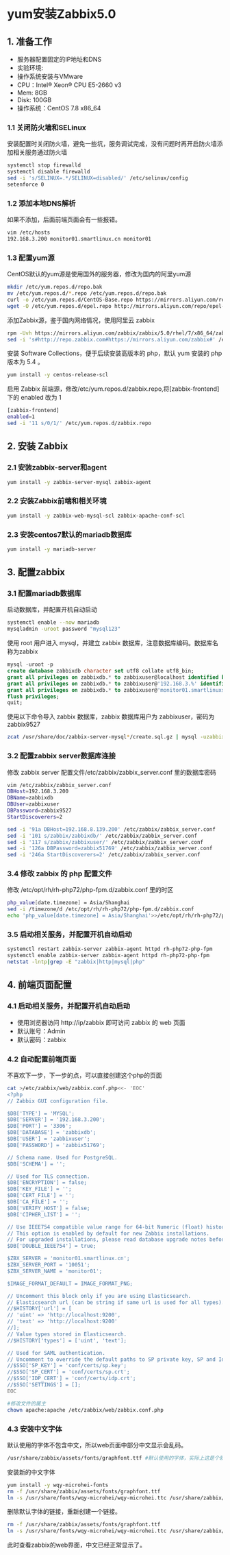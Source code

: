 # yum安装Zabbix5.0

## 1. 准备工作
 - 服务器配置固定的IP地址和DNS
 - 实验环境:
 - 操作系统安装与VMware
 - CPU：Intel® Xeon® CPU E5-2660 v3
 - Mem: 8GB
 - Disk: 100GB
 - 操作系统：CentOS 7.8 x86_64


### 1.1 关闭防火墙和SELinux
安装配置时关闭防火墙，避免一些坑，服务调试完成，没有问题时再开启防火墙添加相关服务通过防火墙
```bash
systemctl stop firewalld
systemctl disable firewalld
sed -i 's/SELINUX=.*/SELINUX=disabled/' /etc/selinux/config 
setenforce 0
```

### 1.2 添加本地DNS解析
如果不添加，后面前端页面会有一些报错。
```bash
vim /etc/hosts
192.168.3.200 monitor01.smartlinux.cn monitor01
```

### 1.3 配置yum源
CentOS默认的yum源是使用国外的服务器，修改为国内的阿里yum源
```bash
mkdir /etc/yum.repos.d/repo.bak
mv /etc/yum.repos.d/*.repo /etc/yum.repos.d/repo.bak
curl -o /etc/yum.repos.d/CentOS-Base.repo https://mirrors.aliyun.com/repo/Centos-7.repo
wget -O /etc/yum.repos.d/epel.repo http://mirrors.aliyun.com/repo/epel-7.repo
```
添加Zabbix源，鉴于国内网络情况，使用阿里云 zabbix 
```bash
rpm -Uvh https://mirrors.aliyun.com/zabbix/zabbix/5.0/rhel/7/x86_64/zabbix-release-5.0-1.el7.noarch.rpm
sed -i 's#http://repo.zabbix.com#https://mirrors.aliyun.com/zabbix#' /etc/yum.repos.d/zabbix.repo
```
安装 Software Collections，便于后续安装高版本的 php，默认 yum 安装的 php 版本为 5.4 。
```bash
yum install -y centos-release-scl
```
启用 Zabbix 前端源，修改/etc/yum.repos.d/zabbix.repo,将[zabbix-frontend]下的 enabled 改为 1
```bash
[zabbix-frontend]
enabled=1
sed -i '11 s/0/1/' /etc/yum.repos.d/zabbix.repo
```

## 2. 安装 Zabbix
### 2.1 安装zabbix-server和agent

```bash
yum install -y zabbix-server-mysql zabbix-agent
```
### 2.2 安装Zabbix前端和相关环境

```bash
yum install -y zabbix-web-mysql-scl zabbix-apache-conf-scl
```
### 2.3 安装centos7默认的mariadb数据库

```bash
yum install -y mariadb-server
```
## 3. 配置zabbix
### 3.1 配置mariadb数据库

启动数据库，并配置开机自动启动

```bash
systemctl enable --now mariadb
mysqladmin -uroot password "mysql123"
```
使用 root 用户进入 mysql，并建立 zabbix 数据库，注意数据库编码。数据库名称为zabbix
```sql
mysql -uroot -p
create database zabbixdb character set utf8 collate utf8_bin;
grant all privileges on zabbixdb.* to zabbixuser@localhost identified by 'zabbix9527';
grant all privileges on zabbixdb.* to zabbixuser@'192.168.3.%' identified by 'zabbix51769';
grant all privileges on zabbixdb.* to zabbixuser@'monitor01.smartlinuxs.cn' identified by 'zabbix51769';
flush privileges;
quit;
```
使用以下命令导入 zabbix 数据库，zabbix 数据库用户为 zabbixuser，密码为 zabbix9527
```bash
zcat /usr/share/doc/zabbix-server-mysql*/create.sql.gz | mysql -uzabbixuser -pzabbix9527 zabbixdb
```
### 3.2 配置zabbix server数据库连接 

修改 zabbix server 配置文件/etc/zabbix/zabbix_server.conf 里的数据库密码

```bash
vim /etc/zabbix/zabbix_server.conf
DBHost=192.168.3.200
DBName=zabbixdb
DBUser=zabbixuser
DBPassword=zabbix9527
StartDiscoverers=2

sed -i '91a DBHost=192.168.8.139.200' /etc/zabbix/zabbix_server.conf
sed -i '101 s/zabbix/zabbixdb/' /etc/zabbix/zabbix_server.conf
sed -i '117 s/zabbix/zabbixuser/' /etc/zabbix/zabbix_server.conf
sed -i '126a DBPassword=zabbix51769' /etc/zabbix/zabbix_server.conf
sed -i '246a StartDiscoverers=2' /etc/zabbix/zabbix_server.conf
```
### 3.4 修改 zabbix 的 php 配置文件

修改 /etc/opt/rh/rh-php72/php-fpm.d/zabbix.conf 里的时区

```bash
php_value[date.timezone] = Asia/Shanghai
sed -i /timezone/d /etc/opt/rh/rh-php72/php-fpm.d/zabbix.conf
echo 'php_value[date.timezone] = Asia/Shanghai'>>/etc/opt/rh/rh-php72/php-fpm.d/zabbix.conf
```
### 3.5 启动相关服务，并配置开机自动启动

```bash
systemctl restart zabbix-server zabbix-agent httpd rh-php72-php-fpm
systemctl enable zabbix-server zabbix-agent httpd rh-php72-php-fpm
netstat -lntp|grep -E "zabbix|http|mysql|php"
```
## 4. 前端页面配置

### 4.1 启动相关服务，并配置开机自动启动

- 使用浏览器访问 http://ip/zabbix 即可访问 zabbix 的 web 页面
- 默认账号：Admin
- 默认密码：zabbix

### 4.2 自动配置前端页面
不喜欢下一步，下一步的点，可以直接创建这个php的页面
```bash
cat >/etc/zabbix/web/zabbix.conf.php<<- 'EOC'
<?php
// Zabbix GUI configuration file.

$DB['TYPE'] = 'MYSQL';
$DB['SERVER'] = '192.168.3.200';
$DB['PORT'] = '3306';
$DB['DATABASE'] = 'zabbixdb';
$DB['USER'] = 'zabbixuser';
$DB['PASSWORD'] = 'zabbix51769';

// Schema name. Used for PostgreSQL.
$DB['SCHEMA'] = '';

// Used for TLS connection.
$DB['ENCRYPTION'] = false;
$DB['KEY_FILE'] = '';
$DB['CERT_FILE'] = '';
$DB['CA_FILE'] = '';
$DB['VERIFY_HOST'] = false;
$DB['CIPHER_LIST'] = '';

// Use IEEE754 compatible value range for 64-bit Numeric (float) history values.
// This option is enabled by default for new Zabbix installations.
// For upgraded installations, please read database upgrade notes before enabling this option.
$DB['DOUBLE_IEEE754'] = true;

$ZBX_SERVER = 'monitor01.smartlinux.cn';
$ZBX_SERVER_PORT = '10051';
$ZBX_SERVER_NAME = 'monitor01';

$IMAGE_FORMAT_DEFAULT = IMAGE_FORMAT_PNG;

// Uncomment this block only if you are using Elasticsearch.
// Elasticsearch url (can be string if same url is used for all types).
//$HISTORY['url'] = [
// 'uint' => 'http://localhost:9200',
// 'text' => 'http://localhost:9200'
//];
// Value types stored in Elasticsearch.
//$HISTORY['types'] = ['uint', 'text'];

// Used for SAML authentication.
// Uncomment to override the default paths to SP private key, SP and IdP X.509 certificates, and to set extra settings.
//$SSO['SP_KEY'] = 'conf/certs/sp.key';
//$SSO['SP_CERT'] = 'conf/certs/sp.crt';
//$SSO['IDP_CERT'] = 'conf/certs/idp.crt';
//$SSO['SETTINGS'] = [];
EOC

#修改文件的属主
chown apache:apache /etc/zabbix/web/zabbix.conf.php
```
### 4.3 安装中文字体

默认使用的字体不包含中文，所以web页面中部分中文显示会乱码。

```bash
/usr/share/zabbix/assets/fonts/graphfont.ttf #默认使用的字体，实际上这是个软连接。
```
安装新的中文字体
```bash
yum install -y wqy-microhei-fonts
rm -f /usr/share/zabbix/assets/fonts/graphfont.ttf
ln -s /usr/share/fonts/wqy-microhei/wqy-microhei.ttc /usr/share/zabbix/assets/fonts/graphfont.ttf
```
删除默认字体的链接，重新创建一个链接。
```bash
rm -f /usr/share/zabbix/assets/fonts/graphfont.ttf
ln -s /usr/share/fonts/wqy-microhei/wqy-microhei.ttc /usr/share/zabbix/assets/fonts/graphfont.ttf
```
此时查看zabbix的web界面，中文已经正常显示了。